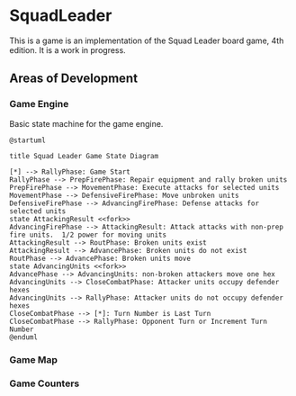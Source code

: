 # SquadLeader

This is a game is an implementation of the Squad Leader board game, 4th edition.  It is a work in progress.

## Areas of Development

### Game Engine

Basic state machine for the game engine.

```plantuml
@startuml

title Squad Leader Game State Diagram

[*] --> RallyPhase: Game Start
RallyPhase --> PrepFirePhase: Repair equipment and rally broken units
PrepFirePhase --> MovementPhase: Execute attacks for selected units
MovementPhase --> DefensiveFirePhase: Move unbroken units
DefensiveFirePhase --> AdvancingFirePhase: Defense attacks for selected units
state AttackingResult <<fork>>
AdvancingFirePhase --> AttackingResult: Attack attacks with non-prep fire units.  1/2 power for moving units
AttackingResult --> RoutPhase: Broken units exist
AttackingResult --> AdvancePhase: Broken units do not exist
RoutPhase --> AdvancePhase: Broken units move
state AdvancingUnits <<fork>>
AdvancePhase --> AdvancingUnits: non-broken attackers move one hex
AdvancingUnits --> CloseCombatPhase: Attacker units occupy defender hexes
AdvancingUnits --> RallyPhase: Attacker units do not occupy defender hexes
CloseCombatPhase --> [*]: Turn Number is Last Turn
CloseCombatPhase --> RallyPhase: Opponent Turn or Increment Turn Number
@enduml
```

### Game Map

### Game Counters
